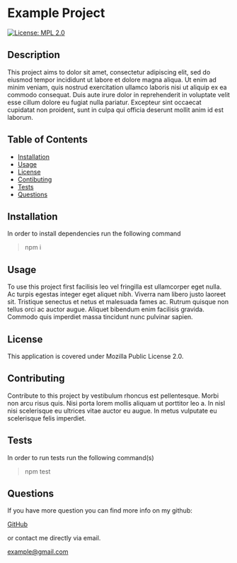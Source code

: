 # Example Project 

[![License: MPL 2.0](https://img.shields.io/badge/License-MPL_2.0-brightgreen.svg)](https://opensource.org/licenses/MPL-2.0)

## Description

This project aims to dolor sit amet, consectetur adipiscing elit, sed do eiusmod tempor incididunt ut labore et dolore magna aliqua. Ut enim ad minim veniam, quis nostrud exercitation ullamco laboris nisi ut aliquip ex ea commodo consequat. Duis aute irure dolor in reprehenderit in voluptate velit esse cillum dolore eu fugiat nulla pariatur. Excepteur sint occaecat cupidatat non proident, sunt in culpa qui officia deserunt mollit anim id est laborum.

## Table of Contents

- [Installation](#installation)
- [Usage](#usage)
- [License](#license)
- [Contibuting](#contributing)
- [Tests](#tests)
- [Questions](#questions)


## Installation

In order to install dependencies run the following command
> npm i

## Usage

To use this project first facilisis leo vel fringilla est ullamcorper eget nulla. Ac turpis egestas integer eget aliquet nibh. Viverra nam libero justo laoreet sit. Tristique senectus et netus et malesuada fames ac. Rutrum quisque non tellus orci ac auctor augue. Aliquet bibendum enim facilisis gravida. Commodo quis imperdiet massa tincidunt nunc pulvinar sapien.
## License

This application is covered under Mozilla Public License 2.0.

  ## Contributing

Contribute to this project by vestibulum rhoncus est pellentesque. Morbi non arcu risus quis. Nisi porta lorem mollis aliquam ut porttitor leo a. In nisl nisi scelerisque eu ultrices vitae auctor eu augue. In metus vulputate eu scelerisque felis imperdiet.

  ## Tests

In order to run tests run the following command(s)
> npm test

## Questions

If you have more question you can find more info on my github:

[GitHub](https://github.com/andrewmuhn)

or contact me directly via email.

[example@gmail.com ](mailto:example@gmail.com)
